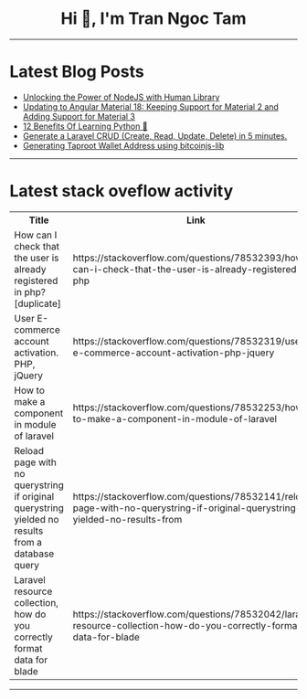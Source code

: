 <h1 align="center">Hi 👋, I'm Tran Ngoc Tam</h1>

---

# Latest Blog Posts 
<!-- BLOG-POST-LIST:START -->
- [Unlocking the Power of NodeJS with Human Library](https://dev.to/tarek_eissa/unlocking-the-power-of-nodejs-with-human-library-3jo0)
- [Updating to Angular Material 18: Keeping Support for Material 2 and Adding Support for Material 3](https://dev.to/ngmaterialdev/updating-to-angular-material-18-keeping-support-for-material-2-and-adding-support-for-material-3-456a)
- [12 Benefits Of Learning Python 🐍](https://dev.to/developedbyjk/12-benefits-of-learning-python-k1h)
- [Generate a Laravel CRUD &lpar;Create, Read, Update, Delete&rpar; in 5 minutes.](https://dev.to/karandatwani92/generate-a-laravel-crud-create-read-update-delete-in-5-minutes-409o)
- [Generating Taproot Wallet Address using bitcoinjs-lib](https://dev.to/pagarevijayy/generating-taproot-wallet-address-using-bitcoinjs-lib-54f4)
<!-- BLOG-POST-LIST:END -->

---

# Latest stack oveflow activity
<table>
  <tr><th>Title</th><th>Link</th></tr>
  <!-- STACKOVERFLOW:START --><tr><td>How can I check that the user is already registered in php? [duplicate]</td><td>https://stackoverflow.com/questions/78532393/how-can-i-check-that-the-user-is-already-registered-in-php</td></tr><tr><td>User E-commerce account activation. PHP, jQuery</td><td>https://stackoverflow.com/questions/78532319/user-e-commerce-account-activation-php-jquery</td></tr><tr><td>How to make a component in module of laravel</td><td>https://stackoverflow.com/questions/78532253/how-to-make-a-component-in-module-of-laravel</td></tr><tr><td>Reload page with no querystring if original querystring yielded no results from a database query</td><td>https://stackoverflow.com/questions/78532141/reload-page-with-no-querystring-if-original-querystring-yielded-no-results-from</td></tr><tr><td>Laravel resource collection, how do you correctly format data for blade</td><td>https://stackoverflow.com/questions/78532042/laravel-resource-collection-how-do-you-correctly-format-data-for-blade</td></tr><!-- STACKOVERFLOW:END -->
</table>

---


